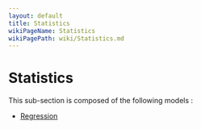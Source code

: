 ```yaml
---
layout: default
title: Statistics
wikiPageName: Statistics
wikiPagePath: wiki/Statistics.md
---
```


# Statistics

This sub-section is composed of the following models :

* [Regression](references#StatisticsRegression)


